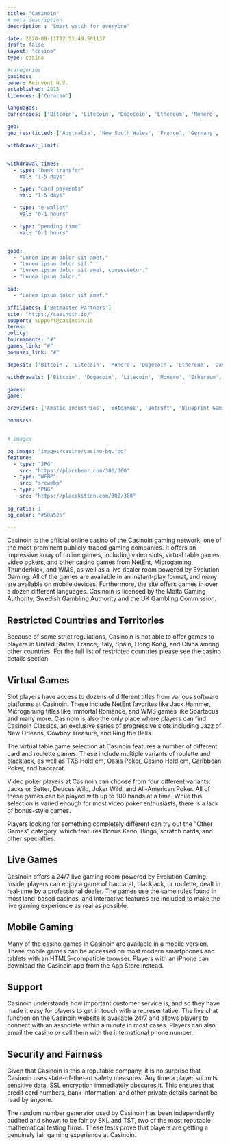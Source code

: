```yaml
---
title: "Casinoin"
# meta description
description : "Smart watch for everyone"

date: 2020-09-11T12:51:49.501137
draft: false
layout: "casino" 
type: casino

#categories
casinos: 
owner: Reinvent N.V.
established: 2015
licences: ['Curacao']

languages: 
currencies: ['Bitcoin', 'Litecoin', 'Dogecoin', 'Ethereum', 'Monero', 'Ripple', 'Dash', 'Euros']

geo: 
geo_resrticted: ['Australia', 'New South Wales', 'France', 'Germany', 'Schleswig-Holstein', 'Italy', 'Puerto Rico', 'Spain', 'Sweden', 'Switzerland', 'Turkey', 'United Kingdom', 'United States', 'Alabama', 'Alaska', 'American Samoa', 'Arizona', 'Arkansas', 'California', 'Colorado', 'Connecticut', 'Delaware', 'District of Columbia', 'Florida', 'Georgia(US)', 'Guam', 'Hawaii', 'Idaho', 'Illinois', 'Indiana', 'Iowa', 'Kansas', 'Kentucky', 'Louisiana', 'Maine', 'Maryland', 'Massachusetts', 'Michigan', 'Minnesota', 'Mississippi', 'Missouri', 'Montana', 'Nebraska', 'Nevada', 'New Hampshire', 'New Jersey', 'New Mexico', 'New York', 'North Carolina', 'North Dakota', 'Northern Mariana Islands', 'Ohio', 'Oklahoma', 'Oregon', 'Pennsylvania', 'Rhode Island', 'South Carolina', 'South Dakota', 'Tennessee', 'Texas', 'U.S. Virgin Islands', 'Utah', 'Vermont', 'Virginia', 'Washington', 'West Virginia', 'Wisconsin', 'Wyoming']

withdrawal_limit:


withdrawal_times:
  - type: "bank transfer"
    val: "1-5 days"

  - type: "card payments"
    val: "1-5 days"

  - type: "e-wallet"
    val: "0-1 hours"

  - type: "pending time"
    val: "0-1 hours"


good:
  - "Lorem ipsum dolor sit amet."
  - "Lorem ipsum dolor sit."
  - "Lorem ipsum dolor sit amet, consectetur."
  - "Lorem ipsum dolor."

bad:
  - "Lorem ipsum dolor sit amet."

affiliates: ['Betmaster Partners']
site: "https://casinoin.io/"
support: support@casinoin.io
terms:
policy:
tournaments: "#"
games_link: "#"
bonuses_link: "#"

deposit: ['Bitcoin', 'Litecoin', 'Monero', 'Dogecoin', 'Ethereum', 'Dash', 'Ripple', 'MasterCard', 'Visa', 'QIWI', 'Yandex Money', 'WebMoney', 'EcoPayz', 'SticPay', 'Skrill', 'Skrill 1-Tap', 'Neosurf', 'Venus Point', 'Interac', 'Neteller', 'Direct Bank Transfer', 'Bitcoin Cash', 'Tether']

withdrawals: ['Bitcoin', 'Dogecoin', 'Litecoin', 'Monero', 'Ethereum', 'Dash', 'Ripple', 'Visa', 'MasterCard', 'QIWI', 'WebMoney', 'Yandex Money', 'EcoPayz', 'SticPay', 'Skrill', 'Skrill 1-Tap', 'Neosurf', 'Interac', 'Venus Point', 'Neteller', 'Direct Bank Transfer', 'Bitcoin Cash', 'Tether']

games: 
game:

providers: ['Amatic Industries', 'Betgames', 'Betsoft', 'Blueprint Gaming', 'Booongo Gaming', 'Endorphina', 'GameArt', 'Habanero', 'Igrosoft', 'Platipus Gaming', 'Playson', 'Quickspin', 'Red Rake Gaming', 'Thunderkick', 'Evolution Gaming', 'Microgaming', 'ReelNRG Gaming', 'Spinmatic Entertainment', 'Spinomenal', 'Evoplay Entertainment', 'Pragmatic Play', 'Booming Games', 'Caleta Gaming', 'Elk Studios', 'Kalamba Games', 'OneTouch Games', 'Push Gaming', 'Tom Horn Gaming', 'Wazdan', 'VIVO Gaming', 'Asia Gaming', 'Foxium', 'Gamatron', 'Imagina Gaming', 'Rabcat', 'Yggdrasil Gaming', 'Nolimit City', 'Playtech', 'EGT Interactive', 'BGAMING', 'Ainsworth Gaming Technology', "Play'n GO", 'NetEnt', 'Red Tiger Gaming', 'Apollo Games', 'Authentic Gaming', 'Casino Technology', 'Big Time Gaming', 'Fantasma Games', 'Golden Hero Games', 'eBet', 'iSoftBet', 'Lightning Box', 'LuckyStreak', 'Medialive Casino', 'Just For The Win', 'PariPlay', 'Patagonia Entertainment', 'Mr. Slotty', 'Revolver Gaming', 'SA Gaming', 'Tangente', 'Spigo', 'True Lab', 'WeAreCasino', 'World Match', 'XPro Gaming']

bonuses:


# images

bg_image: "images/casino/casino-bg.jpg"  
feature:
  - type: "JPG" 
    src: "https://placebear.com/300/300"
  - type: "WEBP"
    src: "srcwebp"
  - type: "PNG"
    src: "https://placekitten.com/300/300"  
 
bg_ratio: 1 
bg_color: "#58a525"  

---
```


Casinoin is the official online casino of the Casinoin gaming network, one of the most prominent publicly-traded gaming companies. It offers an impressive array of online games, including video slots, virtual table games, video pokers, and other casino games from NetEnt, Microgaming, Thunderkick, and WMS, as well as a live dealer room powered by Evolution Gaming. All of the games are available in an instant-play format, and many are available on mobile devices. Furthermore, the site offers games in over a dozen different languages. Casinoin is licensed by the Malta Gaming Authority, Swedish Gambling Authority and the UK Gambling Commission.

## Restricted Countries and Territories
Because of some strict regulations, Casinoin is not able to offer games to players in United States, France, Italy, Spain, Hong Kong, and China among other countries. For the full list of restricted countries please see the casino details section.

## Virtual Games
Slot players have access to dozens of different titles from various software platforms at Casinoin. These include NetEnt favorites like Jack Hammer, Microgaming titles like Immortal Romance, and WMS games like Spartacus and many more. Casinoin is also the only place where players can find Casinoin Classics, an exclusive series of progressive slots including Jazz of New Orleans, Cowboy Treasure, and Ring the Bells.

The virtual table game selection at Casinoin features a number of different card and roulette games. These include multiple variants of roulette and blackjack, as well as TXS Hold'em, Oasis Poker, Casino Hold'em, Caribbean Poker, and baccarat.

Video poker players at Casinoin can choose from four different variants: Jacks or Better, Deuces Wild, Joker Wild, and All-American Poker. All of these games can be played with up to 100 hands at a time. While this selection is varied enough for most video poker enthusiasts, there is a lack of bonus-style games.

Players looking for something completely different can try out the "Other Games" category, which features Bonus Keno, Bingo, scratch cards, and other specialties.

## Live Games
Casinoin offers a 24/7 live gaming room powered by Evolution Gaming. Inside, players can enjoy a game of baccarat, blackjack, or roulette, dealt in real-time by a professional dealer. The games use the same rules found in most land-based casinos, and interactive features are included to make the live gaming experience as real as possible.

## Mobile Gaming
Many of the casino games in Casinoin are available in a mobile version. These mobile games can be accessed on most modern smartphones and tablets with an HTML5-compatible browser. Players with an iPhone can download the Casinoin app from the App Store instead.

## Support
Casinoin understands how important customer service is, and so they have made it easy for players to get in touch with a representative. The live chat function on the Casinoin website is available 24/7 and allows players to connect with an associate within a minute in most cases. Players can also email the casino or call them with the international phone number.

## Security and Fairness
Given that Casinoin is this a reputable company, it is no surprise that Casinoin uses state-of-the-art safety measures. Any time a player submits sensitive data, SSL encryption immediately obscures it. This ensures that credit card numbers, bank information, and other private details cannot be read by anyone.

The random number generator used by Casinoin has been independently audited and shown to be fair by SKL and TST, two of the most reputable mathematical testing firms. These tests prove that players are getting a genuinely fair gaming experience at Casinoin.